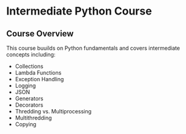 # Intermediate Python Course 
## Course Overview 
This course buuilds on Python fundamentals and covers intermediate concepts including: 
- Collections 
- Lambda Functions 
- Exception Handling 
- Logging 
- JSON
- Generators
- Decorators 
- Thredding vs. Multiprocessing 
- Multithredding 
- Copying 